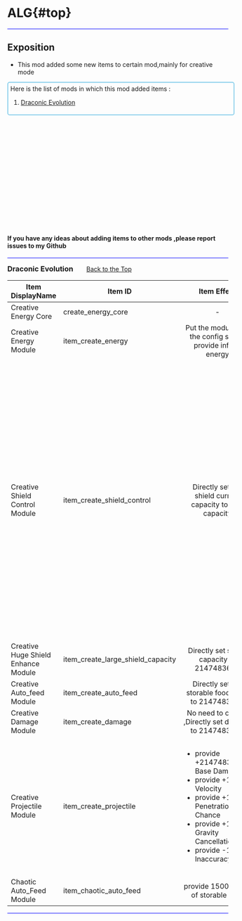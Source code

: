 # ALG{#top}
<hr style="background-color: blue;"/>

## Exposition
+ This mod added some new items to certain mod,mainly for creative mode

<div style="width: 100%; border: 2px solid skyblue; border-radius: 5px; padding: 5px;">
    <span>Here is the list of mods in which this mod added items  :</span>
    <ol>
        <li><a href="#DE">Draconic Evolution</a></li>
    </ol>
</div>


<br/><br/><br/><br/><br/><br/><br/><br/><br/><br/><br/><br/><br/><br/>
#### If you have any ideas about adding items to other mods ,please report issues to my Github
<hr style="background-color: blue;"/>

<!-- 取消换行 -->
<h3 id="DE" style="display:inline; padding-right:30px">Draconic Evolution</h3><a href="#top">Back to the Top</a>
<table style="align-items: center;">
    <thead>
        <tr>
            <th>Item DisplayName</th>
            <th>Item ID</th>
            <th>Item Effect</th>
            <th>Comments</th>
        </tr>
    </thead>
    <tbody> 
        <tr>
            <td>Creative Energy Core </td>
            <td>create_energy_core</td>
            <td align="center">-</td>
            <td align="center">only used in crafting</td>
        </tr>
        <tr>
            <td>Creative Energy Module</td>
            <td>item_create_energy</td>
            <td align="center">Put the module into the config slot to provide infinte energy</td>
            <td align="center">only used in the chaotic items</td>
        </tr>
        <tr>
            <td>Creative Shield Control Module</td>
            <td>item_create_shield_control</td>
            <td align="center">Directly set the shield current capacity to max capacity</td>
            <td align="center">
                <ul>
                    <li>only used in the chaotic items</li>
                    <li>When Creative Energy Core and Creative Huge Shield Enhance Module coexists, the item electric value bar will shake back and forth between 0 and max value about 1-2s</li>
                </ul>
            </td>
        </tr>
        <tr>
            <td>Creative Huge Shield Enhance Module</td>
            <td>item_create_large_shield_capacity</td>
            <td align="center"> Directly set shield capacity to 2147483646</td>
            <td align="center">only used in the chaotic items</td>
        </tr>
        <tr>
            <td>Creative Auto_feed Module</td>
            <td>item_create_auto_feed</td>
            <td align="center">Directly set the storable food point to 2147483646</td>
            <td align="center">only used in the chaotic items</td>
        </tr>
        <tr>
            <td>Creative Damage Module</td>
            <td>item_create_damage</td>
            <td align="center">No need to charge ,Directly set damage to 2147483647</td>
            <td align="center">only used in the chaotic items</td>
        </tr>
        <tr>
            <td>Creative Projectile Module</td>
            <td>item_create_projectile</td>
            <td>
                <ul>
                    <li>provide +2147483646% Base Damage</li>
                    <li>provide +1600% Velocity</li>
                    <li>provide +1600% Penetration Chance</li>
                    <li>provide +100% Gravity Cancellation</li>
                    <li>provide -100% Inaccuracy</li>
                </ul>
            </td>
            <td align="center">
                <ul>
                    <li>only used in the chaotic items</li>
                    <li>No need to charge when the Creative Energy Module exists</li>
                </ul>
            </td>
        </tr>
        <tr>
            <td>Chaotic Auto_Feed Module</td>
            <td>item_chaotic_auto_feed</td>
            <td align="center">provide 1500 points of storable food</td>
            <td align="center">only used in the chaotic items</td>
        </tr>
    </tbody>
</table>

<hr style="background-color: blue;"/>

